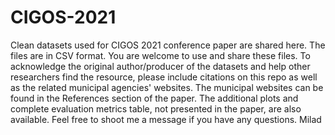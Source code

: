 # CIGOS-2021
Clean datasets used for CIGOS 2021 conference paper are shared here. The files are in CSV format. You are welcome to use and share these files. To acknowledge the original author/producer of the datasets and help other researchers find the resource, please include citations on this repo as well as the related municipal agencies' websites. The municipal websites can be found in the References section of the paper.
The additional plots and complete evaluation metrics table, not presented in the paper, are also available.
Feel free to shoot me a message if you have any questions. Milad
